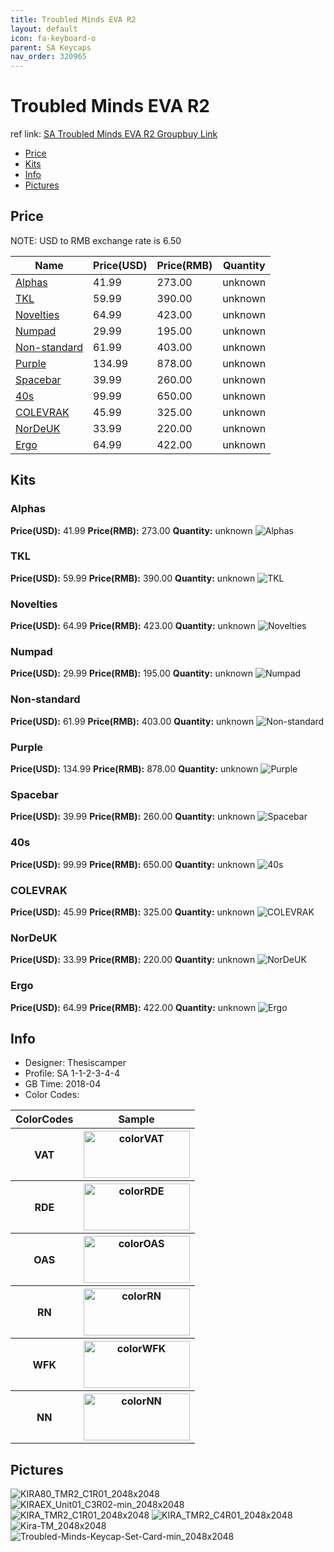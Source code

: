 ```yaml
---
title: Troubled Minds EVA R2
layout: default
icon: fa-keyboard-o
parent: SA Keycaps
nav_order: 320965
---
```


# Troubled Minds EVA R2

ref link: [SA Troubled Minds EVA R2 Groupbuy Link](https://kono.store/products/sa-troubled-minds-keycap-set)

* [Price](#price)
* [Kits](#kits)
* [Info](#info)
* [Pictures](#pictures)

## Price

NOTE: USD to RMB exchange rate is 6.50

| Name          | Price(USD)    | Price(RMB)  | Quantity |
| ------------- | ------------- | ----------- | -------- |
|[Alphas](#alphas)|41.99|273.00|unknown|
|[TKL](#tkl)|59.99|390.00|unknown|
|[Novelties](#novelties)|64.99|423.00|unknown|
|[Numpad](#numpad)|29.99|195.00|unknown|
|[Non-standard](#non-standard)|61.99|403.00|unknown|
|[Purple](#purple)|134.99|878.00|unknown|
|[Spacebar](#spacebar)|39.99|260.00|unknown|
|[40s](#40s)|99.99|650.00|unknown|
|[COLEVRAK](#colevrak)|45.99|325.00|unknown|
|[NorDeUK](#nordeuk)|33.99|220.00|unknown|
|[Ergo](#ergo)|64.99|422.00|unknown|

## Kits
### Alphas
**Price(USD):** 41.99    **Price(RMB):** 273.00    **Quantity:** unknown
<img src="{{ 'assets/images/sa-keycaps/evar2/kits_pics/alphas.png' | relative_url }}" alt="Alphas" class="image featured">

### TKL
**Price(USD):** 59.99    **Price(RMB):** 390.00    **Quantity:** unknown
<img src="{{ 'assets/images/sa-keycaps/evar2/kits_pics/tkl.png' | relative_url }}" alt="TKL" class="image featured">

### Novelties
**Price(USD):** 64.99    **Price(RMB):** 423.00    **Quantity:** unknown
<img src="{{ 'assets/images/sa-keycaps/evar2/kits_pics/novelties.png' | relative_url }}" alt="Novelties" class="image featured">

### Numpad
**Price(USD):** 29.99    **Price(RMB):** 195.00    **Quantity:** unknown
<img src="{{ 'assets/images/sa-keycaps/evar2/kits_pics/numpad.png' | relative_url }}" alt="Numpad" class="image featured">

### Non-standard
**Price(USD):** 61.99    **Price(RMB):** 403.00    **Quantity:** unknown
<img src="{{ 'assets/images/sa-keycaps/evar2/kits_pics/non-standard.png' | relative_url }}" alt="Non-standard" class="image featured">

### Purple
**Price(USD):** 134.99    **Price(RMB):** 878.00    **Quantity:** unknown
<img src="{{ 'assets/images/sa-keycaps/evar2/kits_pics/purple.png' | relative_url }}" alt="Purple" class="image featured">

### Spacebar
**Price(USD):** 39.99    **Price(RMB):** 260.00    **Quantity:** unknown
<img src="{{ 'assets/images/sa-keycaps/evar2/kits_pics/spacebar.png' | relative_url }}" alt="Spacebar" class="image featured">

### 40s
**Price(USD):** 99.99    **Price(RMB):** 650.00    **Quantity:** unknown
<img src="{{ 'assets/images/sa-keycaps/evar2/kits_pics/40s.png' | relative_url }}" alt="40s" class="image featured">

### COLEVRAK
**Price(USD):** 45.99    **Price(RMB):** 325.00    **Quantity:** unknown
<img src="{{ 'assets/images/sa-keycaps/evar2/kits_pics/colevrak.png' | relative_url }}" alt="COLEVRAK" class="image featured">

### NorDeUK
**Price(USD):** 33.99    **Price(RMB):** 220.00    **Quantity:** unknown
<img src="{{ 'assets/images/sa-keycaps/evar2/kits_pics/nordeuk.png' | relative_url }}" alt="NorDeUK" class="image featured">

### Ergo
**Price(USD):** 64.99    **Price(RMB):** 422.00    **Quantity:** unknown
<img src="{{ 'assets/images/sa-keycaps/evar2/kits_pics/ergo.png' | relative_url }}" alt="Ergo" class="image featured">

## Info
* Designer:  Thesiscamper
* Profile: SA 1-1-2-3-4-4
* GB Time: 2018-04
* Color Codes:  
<table style="width:100%">
  <tr>
    <th>ColorCodes</th>
    <th>Sample</th>
  </tr>
  <tr>
    <th>VAT</th>
    <th><img src="{{ 'assets/images/sa-keycaps/SP_ColorCodes/abs/SP_Abs_ColorCodes_VAT.png' | relative_url }}" alt="colorVAT" height="75" width="170"></th>
  </tr>
  <tr>
    <th>RDE</th>
    <th><img src="{{ 'assets/images/sa-keycaps/SP_ColorCodes/abs/SP_Abs_ColorCodes_RDE.png' | relative_url }}" alt="colorRDE" height="75" width="170"></th>
  </tr>
  <tr>
    <th>OAS</th>
    <th><img src="{{ 'assets/images/sa-keycaps/SP_ColorCodes/abs/SP_Abs_ColorCodes_OAS.png' | relative_url }}" alt="colorOAS" height="75" width="170"></th>
  </tr>
  <tr>
    <th>RN</th>
    <th><img src="{{ 'assets/images/sa-keycaps/SP_ColorCodes/abs/SP_Abs_ColorCodes_RN.png' | relative_url }}" alt="colorRN" height="75" width="170"></th>
  </tr>
  <tr>
    <th>WFK</th>
    <th><img src="{{ 'assets/images/sa-keycaps/SP_ColorCodes/abs/SP_Abs_ColorCodes_WFK.png' | relative_url }}" alt="colorWFK" height="75" width="170"></th>
  </tr>
  <tr>
    <th>NN</th>
    <th><img src="{{ 'assets/images/sa-keycaps/SP_ColorCodes/abs/SP_Abs_ColorCodes_NN.png' | relative_url }}" alt="colorNN" height="75" width="170"></th>
  </tr>
</table>

## Pictures
<img src="{{ 'assets/images/sa-keycaps/evar2/rendering_pics/KIRA80_TMR2_C1R01_2048x2048.png' | relative_url }}" alt="KIRA80_TMR2_C1R01_2048x2048" class="image featured">
<img src="{{ 'assets/images/sa-keycaps/evar2/rendering_pics/KIRAEX_Unit01_C3R02-min_2048x2048.png' | relative_url }}" alt="KIRAEX_Unit01_C3R02-min_2048x2048" class="image featured">
<img src="{{ 'assets/images/sa-keycaps/evar2/rendering_pics/KIRA_TMR2_C1R01_2048x2048.png' | relative_url }}" alt="KIRA_TMR2_C1R01_2048x2048" class="image featured">
<img src="{{ 'assets/images/sa-keycaps/evar2/rendering_pics/KIRA_TMR2_C4R01_2048x2048.png' | relative_url }}" alt="KIRA_TMR2_C4R01_2048x2048" class="image featured">
<img src="{{ 'assets/images/sa-keycaps/evar2/rendering_pics/Kira-TM_2048x2048.png' | relative_url }}" alt="Kira-TM_2048x2048" class="image featured">
<img src="{{ 'assets/images/sa-keycaps/evar2/rendering_pics/Troubled-Minds-Keycap-Set-Card-min_2048x2048.png' | relative_url }}" alt="Troubled-Minds-Keycap-Set-Card-min_2048x2048" class="image featured">
